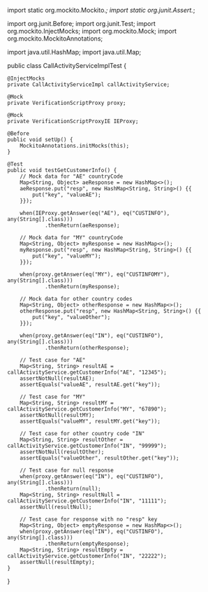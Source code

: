 import static org.mockito.Mockito.*;
import static org.junit.Assert.*;

import org.junit.Before;
import org.junit.Test;
import org.mockito.InjectMocks;
import org.mockito.Mock;
import org.mockito.MockitoAnnotations;

import java.util.HashMap;
import java.util.Map;

public class CallActivityServiceImplTest {

    @InjectMocks
    private CallActivityServiceImpl callActivityService;

    @Mock
    private VerificationScriptProxy proxy;

    @Mock
    private VerificationScriptProxyIE IEProxy;

    @Before
    public void setUp() {
        MockitoAnnotations.initMocks(this);
    }

    @Test
    public void testGetCustomerInfo() {
        // Mock data for "AE" countryCode
        Map<String, Object> aeResponse = new HashMap<>();
        aeResponse.put("resp", new HashMap<String, String>() {{
            put("key", "valueAE");
        }});

        when(IEProxy.getAnswer(eq("AE"), eq("CUSTINFO"), any(String[].class)))
                .thenReturn(aeResponse);

        // Mock data for "MY" countryCode
        Map<String, Object> myResponse = new HashMap<>();
        myResponse.put("resp", new HashMap<String, String>() {{
            put("key", "valueMY");
        }});

        when(proxy.getAnswer(eq("MY"), eq("CUSTINFOMY"), any(String[].class)))
                .thenReturn(myResponse);

        // Mock data for other country codes
        Map<String, Object> otherResponse = new HashMap<>();
        otherResponse.put("resp", new HashMap<String, String>() {{
            put("key", "valueOther");
        }});

        when(proxy.getAnswer(eq("IN"), eq("CUSTINFO"), any(String[].class)))
                .thenReturn(otherResponse);

        // Test case for "AE"
        Map<String, String> resultAE = callActivityService.getCustomerInfo("AE", "12345");
        assertNotNull(resultAE);
        assertEquals("valueAE", resultAE.get("key"));

        // Test case for "MY"
        Map<String, String> resultMY = callActivityService.getCustomerInfo("MY", "67890");
        assertNotNull(resultMY);
        assertEquals("valueMY", resultMY.get("key"));

        // Test case for other country code "IN"
        Map<String, String> resultOther = callActivityService.getCustomerInfo("IN", "99999");
        assertNotNull(resultOther);
        assertEquals("valueOther", resultOther.get("key"));

        // Test case for null response
        when(proxy.getAnswer(eq("IN"), eq("CUSTINFO"), any(String[].class)))
                .thenReturn(null);
        Map<String, String> resultNull = callActivityService.getCustomerInfo("IN", "11111");
        assertNull(resultNull);

        // Test case for response with no "resp" key
        Map<String, Object> emptyResponse = new HashMap<>();
        when(proxy.getAnswer(eq("IN"), eq("CUSTINFO"), any(String[].class)))
                .thenReturn(emptyResponse);
        Map<String, String> resultEmpty = callActivityService.getCustomerInfo("IN", "22222");
        assertNull(resultEmpty);
    }
}
